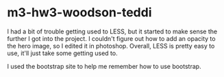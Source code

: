 # m3-hw3-woodson-teddi

I had a bit of trouble getting used to LESS, but it started to make sense the further I got into the project. I couldn't figure out how to add an opacity to the hero image, so I edited it in photoshop. Overall, LESS is pretty easy to use, it'll just take some getting used to. 

I used the bootstrap site to help me remember how to use bootstrap.
